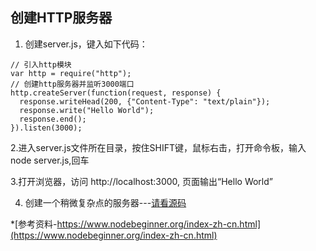 ## 创建HTTP服务器
1. 创建server.js，键入如下代码：

```
// 引入http模块
var http = require("http");
// 创建http服务器并监听3000端口
http.createServer(function(request, response) {
  response.writeHead(200, {"Content-Type": "text/plain"});
  response.write("Hello World");
  response.end();
}).listen(3000);

```

2.进入server.js文件所在目录，按住SHIFT键，鼠标右击，打开命令板，输入 node server.js,回车

3.打开浏览器，访问 http://localhost:3000, 页面输出“Hello World”

4. 创建一个稍微复杂点的服务器---[请看源码]()

*[参考资料-https://www.nodebeginner.org/index-zh-cn.html](https://www.nodebeginner.org/index-zh-cn.html)


